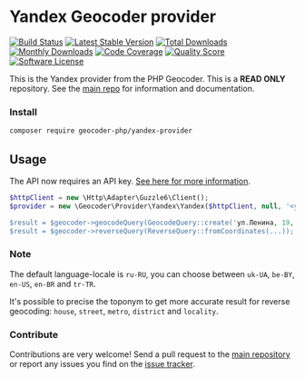 # Yandex Geocoder provider
[![Build Status](https://travis-ci.org/geocoder-php/yandex-provider.svg?branch=master)](http://travis-ci.org/geocoder-php/yandex-provider)
[![Latest Stable Version](https://poser.pugx.org/geocoder-php/yandex-provider/v/stable)](https://packagist.org/packages/geocoder-php/yandex-provider)
[![Total Downloads](https://poser.pugx.org/geocoder-php/yandex-provider/downloads)](https://packagist.org/packages/geocoder-php/yandex-provider)
[![Monthly Downloads](https://poser.pugx.org/geocoder-php/yandex-provider/d/monthly.png)](https://packagist.org/packages/geocoder-php/yandex-provider)
[![Code Coverage](https://img.shields.io/scrutinizer/coverage/g/geocoder-php/yandex-provider.svg?style=flat-square)](https://scrutinizer-ci.com/g/geocoder-php/yandex-provider)
[![Quality Score](https://img.shields.io/scrutinizer/g/geocoder-php/yandex-provider.svg?style=flat-square)](https://scrutinizer-ci.com/g/geocoder-php/yandex-provider)
[![Software License](https://img.shields.io/badge/license-MIT-brightgreen.svg?style=flat-square)](LICENSE)

This is the Yandex provider from the PHP Geocoder. This is a **READ ONLY** repository. See the
[main repo](https://github.com/geocoder-php/Geocoder) for information and documentation. 

### Install

```bash
composer require geocoder-php/yandex-provider
```

## Usage

The API now requires an API key. [See here for more information](https://yandex.ru/blog/mapsapi/novye-pravila-dostupa-k-api-kart?from=tech_pp).

```php
$httpClient = new \Http\Adapter\Guzzle6\Client();
$provider = new \Geocoder\Provider\Yandex\Yandex($httpClient, null, '<your-api-key>);

$result = $geocoder->geocodeQuery(GeocodeQuery::create('ул.Ленина, 19, Минск 220030, Республика Беларусь'));
$result = $geocoder->reverseQuery(ReverseQuery::fromCoordinates(...));
```

### Note

The default language-locale is `ru-RU`, you can choose between `uk-UA`, `be-BY`,
`en-US`, `en-BR` and `tr-TR`. 

It's possible to precise the toponym to get more accurate result for reverse geocoding:
`house`, `street`, `metro`, `district` and `locality`.

### Contribute

Contributions are very welcome! Send a pull request to the [main repository](https://github.com/geocoder-php/Geocoder) or 
report any issues you find on the [issue tracker](https://github.com/geocoder-php/Geocoder/issues).
